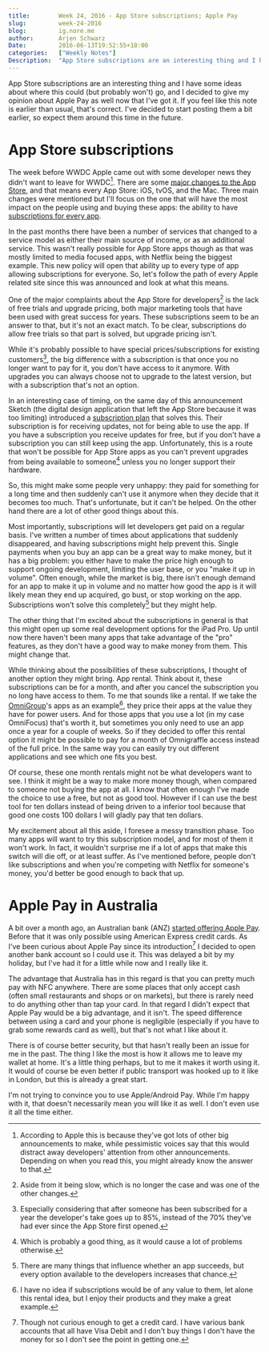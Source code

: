 ```yaml
---
title:        Week 24, 2016 - App Store subscriptions; Apple Pay
slug:         week-24-2016
blog:         ig.nore.me  
author:       Arjen Schwarz  
Date:         2016-06-13T19:52:55+10:00
categories:   ["Weekly Notes"]
Description:  "App Store subscriptions are an interesting thing and I have some ideas about where this could (but probably won't) go, and I decided to give my opinion about Apple Pay as well now that I've got it."
---
```


App Store subscriptions are an interesting thing and I have some ideas about where this could (but probably won't) go, and I decided to give my opinion about Apple Pay as well now that I've got it. If you feel like this note is earlier than usual, that's correct. I've decided to start posting them a bit earlier, so expect them around this time in the future.

# App Store subscriptions

The week before WWDC Apple came out with some developer news they didn't want to leave for WWDC[^whynot]. There are some [major changes to the App Store][df], and that means every App Store: iOS, tvOS, and the Mac. Three main changes were mentioned but I'll focus on the one that will have the most impact on the people using and buying these apps: the ability to have [subscriptions for every app][subs].

In the past months there have been a number of services that changed to a service model as either their main source of income, or as an additional service. This wasn't really possible for App Store apps though as that was mostly limited to media focused apps, with Netflix being the biggest example. This new policy will open that ability up to every type of app allowing subscriptions for everyone. So, let's follow the path of every Apple related site since this was announced and look at what this means.

One of the major complaints about the App Store for developers[^slow] is the lack of free trials and upgrade pricing, both major marketing tools that have been used with great success for years. These subscriptions seem to be an answer to that, but it's not an exact match. To be clear, subscriptions do allow free trials so that part is solved, but upgrade pricing isn't. 

While it's probably possible to have special prices/subscriptions for existing customers[^8515], the big difference with a subscription is that once you no longer want to pay for it, you don't have access to it anymore. With upgrades you can always choose not to upgrade to the latest version, but with a subscription that's not an option. 

In an interesting case of timing, on the same day of this announcement Sketch (the digital design application that left the App Store because it was too limiting) introduced a [subscription plan][sketch] that solves this. Their subscription is for receiving updates, not for being able to use the app. If you have a subscription you receive updates for free, but if you don't have a subscription you can still keep using the app. Unfortunately, this is a route that won't be possible for App Store apps as you can't prevent upgrades from being available to someone[^luckily] unless you no longer support their hardware.

So, this might make some people very unhappy: they paid for something for a long time and then suddenly can't use it anymore when they decide that it becomes too much. That's unfortunate, but it can't be helped. On the other hand there are a lot of other good things about this.

Most importantly, subscriptions will let developers get paid on a regular basis. I've written a number of times about applications that suddenly disappeared, and having subscriptions might help prevent this. Single payments when you buy an app can be a great way to make money, but it has a big problem: you either have to make the price high enough to support ongoing development, limiting the user base, or you "make it up in volume". Often enough, while the market is big, there isn't enough demand for an app to make it up in volume and no matter how good the app is it will likely mean they end up acquired, go bust, or stop working on the app. Subscriptions won't solve this completely[^complete] but they might help.

The other thing that I'm excited about the subscriptions in general is that this might open up some real development options for the iPad Pro. Up until now there haven't been many apps that take advantage of the "pro" features, as they don't have a good way to make money from them. This might change that.

While thinking about the possibilities of these subscriptions, I thought of another option they might bring. App rental. Think about it, these subscriptions can be for a month, and after you cancel the subscription you no long have access to them. To me that sounds like a rental. If we take the [OmniGroup][omni]'s apps as an example[^omnis], they price their apps at the value they have for power users. And for those apps that you use a lot (in my case OmniFocus) that's worth it, but sometimes you only need to use an app once a year for a couple of weeks. So if they decided to offer this rental option it might be possible to pay for a month of Omnigraffle access instead of the full price. In the same way you can easily try out different applications and see which one fits you best.

Of course, these one month rentals might not be what developers want to see. I think it might be a way to make more money though, when compared to someone not buying the app at all. I know that often enough I've made the choice to use a free, but not as good tool. However if I can use the best tool for ten dollars instead of being driven to a inferior tool because that good one costs 100 dollars I will gladly pay that ten dollars.

My excitement about all this aside, I foresee a messy transition phase. Too many apps will want to try this subscription model, and for most of them it won't work. In fact, it wouldn't surprise me if a lot of apps that make this switch will die off, or at least suffer. As I've mentioned before, people don't like subscriptions and when you're competing with Netflix for someone's money, you'd better be good enough to back that up.

[^whynot]: According to Apple this is because they've got lots of other big announcements to make, while pessimistic voices say that this would distract away developers' attention from other announcements. Depending on when you read this, you might already know the answer to that.

[^slow]: Aside from it being slow, which is no longer the case and was one of the other changes.

[^8515]: Especially considering that after someone has been subscribed for a year the developer's take goes up to 85%, instead of the 70% they've had ever since the App Store first opened.

[sketch]: https://blog.sketchapp.com/versioning-licensing-and-sketch-4-0-8ad98783e9ba

[^luckily]: Which is probably a good thing, as it would cause a lot of problems otherwise.

[^complete]: There are many things that influence whether an app succeeds, but every option available to the developers increases that chance.

[^omnis]: I have no idea if subscriptions would be of any value to them, let alone this rental idea, but I enjoy their products and they make a great example.

[omni]: https://www.omnigroup.com/

[df]: http://daringfireball.net/2016/06/the_new_app_store

[subs]: https://developer.apple.com/app-store/subscriptions/whats-new/

# Apple Pay in Australia

A bit over a month ago, an Australian bank (ANZ) [started offering Apple Pay][anzpay]. Before that it was only possible using American Express credit cards. As I've been curious about Apple Pay since its introduction[^notcurious] I decided to open another bank account so I could use it. This was delayed a bit by my holiday, but I've had it for a little while now and I really like it.

The advantage that Australia has in this regard is that you can pretty much pay with NFC anywhere. There are some places that only accept cash (often small restaurants and shops or on markets), but there is rarely need to do anything other than tap your card. In that regard I didn't expect that Apple Pay would be a big advantage, and it isn't. The speed difference between using a card and your phone is negligible (especially if you have to grab some rewards card as well), but that's not what I like about it.

There is of course better security, but that hasn't really been an issue for me in the past. The thing I like the most is how it allows me to leave my wallet at home. It's a little thing perhaps, but to me it makes it worth using it. It would of course be even better if public transport was hooked up to it like in London, but this is already a great start.

I'm not trying to convince you to use Apple/Android Pay. While I'm happy with it, that doesn't necessarily mean you will like it as well. I don't even use it all the time either.

[anzpay]: https://mobilepayments.anz.com/apple-pay/

[^notcurious]: Though not curious enough to get a credit card. I have various bank accounts that all have Visa Debit and I don't buy things I don't have the money for so I don't see the point in getting one.

